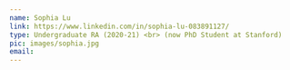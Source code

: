 ```yaml
---
name: Sophia Lu
link: https://www.linkedin.com/in/sophia-lu-083891127/
type: Undergraduate RA (2020-21) <br> (now PhD Student at Stanford)
pic: images/sophia.jpg
email: 
---
```

